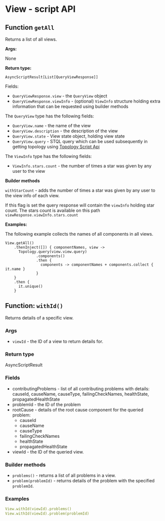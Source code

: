# View - script API

## Function `getAll`

Returns a list of all views.

**Args:**

None

**Return type:**

`AsyncScriptResult[List[QueryViewResponse]]`

Fields:

* `QueryViewResponse.view` - the `QueryView` object
* `QueryViewResponse.viewInfo` - \(optional\) `ViewInfo` structure holding extra information that can be requested using builder methods

The `QueryView` type has the following fields:

* `QueryView.name` - the name of the view
* `QueryView.description` - the description of the view
* `QueryView.state` - View state object, holding view state
* `QueryView.query` - STQL query which can be used subsequently in getting topology using [Topology Script Api](topology.md)

The `ViewInfo` type has the following fields:

* `ViewInfo.stars.count` - the number of times a star was given by any user to the view

**Builder methods**

`withStarCount` - adds the number of times a star was given by any user to the view info of each view.

If this flag is set the query response will contain the `viewInfo` holding star count. The stars count is available on this path `viewResponse.viewInfo.stars.count`

**Examples:**

The following example collects the names of all components in all views.

```text
View.getAll()
    .thenInject([]) { componentNames, view ->
      Topology.query(view.view.query)
              .components()
              .then {
                components -> componentNames + components.collect { it.name }                  
              }
    }
    .then {
      it.unique()
    }
```

## Function: `withId()`

Returns details of a specific view.

### Args

* `viewId` - the ID of a view to return details for.

### Return type

AsyncScriptResult

### Fields

* contributingProblems - list of all contributing problems with details: causeId, causeName, causeType, failingCheckNames, healthState, propagatedHealthState
* problemId - the ID of the problem 
* rootCause - details of the root cause component for the queried problem:
    * causeId
    * causeName
    * causeType
    * failingCheckNames
    * healthState
    * propagatedHealthState  
* viewId - the ID of the queried view. 

### Builder methods

* `problems()` - returns a list of all problems in a view.
* `problem(problemId)` - returns details of the problem with the specified `problemId`.

### Examples

```yaml
View.withId(viewId).problems()
View.withId(viewId).problem(problemId)
```